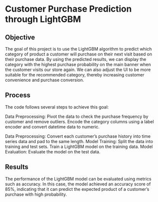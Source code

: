 # Customer Purchase Prediction through LightGBM

## Objective
The goal of this project is to use the LightGBM algorithm to predict which category of product a customer will purchase on their next visit based on their purchase data. By using the predicted results, we can display the category with the highest purchase probability on the main banner when the customer visits our store again. We can also adjust the UI to be more suitable for the recommended category, thereby increasing customer convenience and purchase conversion.

## Process
The code follows several steps to achieve this goal:

Data Preprocessing: Pivot the data to check the purchase frequency by customer and remove outliers. Encode the category columns using a label encoder and convert datetime data to numeric.

Data Preprocessing: Convert each customer’s purchase history into time series data and pad to the same length.
Model Training: Split the data into training and test sets. Train a LightGBM model on the training data.
Model Evaluation: Evaluate the model on the test data. 

## Results
The performance of the LightGBM model can be evaluated using metrics such as accuracy. In this case, the model achieved an accuracy score of 85%, indicating that it can predict the expected product of a customer’s purchase with high probability. 
